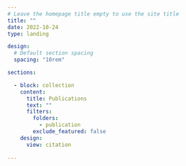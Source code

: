 ```yaml
---
# Leave the homepage title empty to use the site title
title: ""
date: 2022-10-24
type: landing

design:
  # Default section spacing
  spacing: "10rem"

sections:

  - block: collection
    content:
      title: Publications
      text: ""
      filters:
        folders:
          - publication
        exclude_featured: false
    design:
      view: citation
  
---
```


